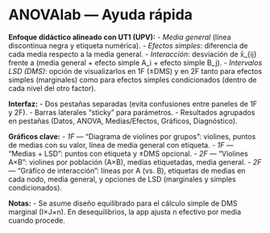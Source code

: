 # ANOVAlab — Ayuda rápida

**Enfoque didáctico alineado con UT1 (UPV):** - *Media general* (línea discontinua negra y etiqueta numérica). - *Efectos simples*: diferencia de cada media respecto a la media general. - *Interacción*: desviación de x̄\_{ij} frente a (media general + efecto simple A_i + efecto simple B_j). - *Intervalos LSD (DMS)*: opción de visualizarlos en 1F (±DMS) y en 2F tanto para efectos simples (marginales) como para efectos simples condicionados (dentro de cada nivel del otro factor).

**Interfaz:** - Dos pestañas separadas (evita confusiones entre paneles de 1F y 2F). - Barras laterales “sticky” para parámetros. - Resultados agrupados en pestañas (Datos, ANOVA, Medias/Efectos, Gráficos, Diagnóstico).

**Gráficos clave:** - *1F* — “Diagrama de violines por grupos”: violines, puntos de medias con su valor, línea de media general con etiqueta. - *1F* — “Medias + LSD”: puntos con etiqueta y ±DMS opcional. - *2F* — “Violines A×B”: violines por población (A×B), medias etiquetadas, media general. - *2F* — “Gráfico de interacción”: líneas por A (vs. B), etiquetas de medias en cada nodo, media general, y opciones de LSD (marginales y simples condicionados).

**Notas:** - Se asume diseño equilibrado para el cálculo simple de DMS marginal (I×J×n). En desequilibrios, la app ajusta n efectivo por media cuando procede.
